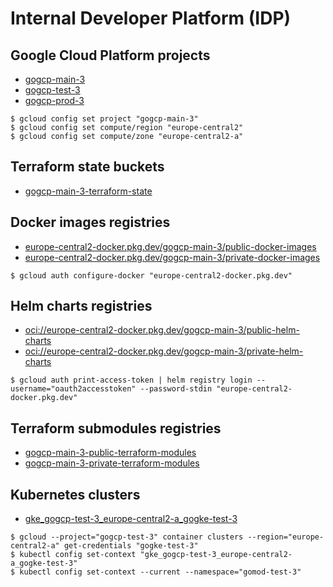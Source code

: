 # Internal Developer Platform (IDP)

## Google Cloud Platform projects

- [gogcp-main-3](https://console.cloud.google.com/home/dashboard?project=gogcp-main-3)
- [gogcp-test-3](https://console.cloud.google.com/home/dashboard?project=gogcp-test-3)
- [gogcp-prod-3](https://console.cloud.google.com/home/dashboard?project=gogcp-prod-3)

```
$ gcloud config set project "gogcp-main-3"
$ gcloud config set compute/region "europe-central2"
$ gcloud config set compute/zone "europe-central2-a"
```

## Terraform state buckets

- [gogcp-main-3-terraform-state](https://console.cloud.google.com/storage/browser/gogcp-main-3-terraform-state?project=gogcp-main-3)

## Docker images registries

- [europe-central2-docker.pkg.dev/gogcp-main-3/public-docker-images](https://console.cloud.google.com/artifacts/docker/gogcp-main-3/europe-central2/public-docker-images?project=gogcp-main-3)
- [europe-central2-docker.pkg.dev/gogcp-main-3/private-docker-images](https://console.cloud.google.com/artifacts/docker/gogcp-main-3/europe-central2/private-docker-images?project=gogcp-main-3)

```
$ gcloud auth configure-docker "europe-central2-docker.pkg.dev"
```

## Helm charts registries

- [oci://europe-central2-docker.pkg.dev/gogcp-main-3/public-helm-charts](https://console.cloud.google.com/artifacts/docker/gogcp-main-3/europe-central2/public-helm-charts?project=gogcp-main-3)
- [oci://europe-central2-docker.pkg.dev/gogcp-main-3/private-helm-charts](https://console.cloud.google.com/artifacts/docker/gogcp-main-3/europe-central2/private-helm-charts?project=gogcp-main-3)

```
$ gcloud auth print-access-token | helm registry login --username="oauth2accesstoken" --password-stdin "europe-central2-docker.pkg.dev"
```

## Terraform submodules registries

- [gogcp-main-3-public-terraform-modules](https://console.cloud.google.com/storage/browser/gogcp-main-3-public-terraform-modules?project=gogcp-main-3)
- [gogcp-main-3-private-terraform-modules](https://console.cloud.google.com/storage/browser/gogcp-main-3-private-terraform-modules?project=gogcp-main-3)

## Kubernetes clusters

- [gke_gogcp-test-3_europe-central2-a_gogke-test-3](https://console.cloud.google.com/kubernetes/clusters/details/europe-central2-a/gogke-test-3/details?project=gogcp-test-3)

```
$ gcloud --project="gogcp-test-3" container clusters --region="europe-central2-a" get-credentials "gogke-test-3"
$ kubectl config set-context "gke_gogcp-test-3_europe-central2-a_gogke-test-3"
$ kubectl config set-context --current --namespace="gomod-test-3"
```
